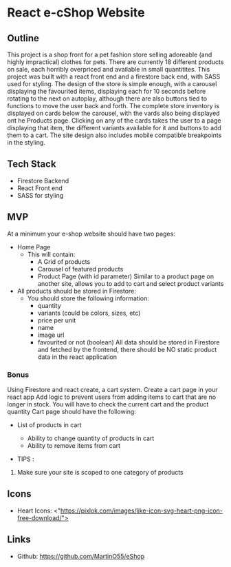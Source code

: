# React e-cShop Website

## Outline

This project is a shop front for a pet fashion store selling adoreable (and highly impractical) clothes for pets. There are currently 18 different products on sale, each horribly overpriced and available in small quantitites. This project was built with a react front end and a firestore back end, with SASS used for styling. The design of the store is simple enough, with a carousel displaying the favourited items, displaying each for 10 seconds before rotating to the next on autoplay, although there are also buttons tied to functions to move the user back and forth. The complete store inventory is displayed on cards below the carousel, with the vards also being displayed ont he Products page. Clicking on any of the cards takes the user to a page displaying that item, the different variants available for it and buttons to add them to a cart. The site design also includes mobile compatible breakpoints in the styling.

## Tech Stack

- Firestore Backend
- React Front end
- SASS for styling

## MVP

At a minimum your e-shop website should have two pages:

- Home Page
  - This will contain:
    - A Grid of products
    - Carousel of featured products
    - Product Page (with id parameter) Similar to a product page on another site, allows you to add to cart and select product variants
- All products should be stored in Firestore:
  - You should store the following information:
    - quantity
    - variants (could be colors, sizes, etc)
    - price per unit
    - name
    - image url
    - favourited or not (boolean)
      All data should be stored in Firestore and fetched by the frontend, there should be NO static product data in the react application

### Bonus

Using Firestore and react create, a cart system. Create a cart page in your react app Add logic to prevent users from adding items to cart that are no longer in stock. You will have to check the current cart and the product quantity Cart page should have the following:

- List of products in cart

  - Ability to change quantity of products in cart
  - Ability to remove items from cart

- TIPS :

1. Make sure your site is scoped to one category of products

## Icons

- Heart Icons: <"https://pixlok.com/images/like-icon-svg-heart-png-icon-free-download/">

## Links

- Github: <https://github.com/MartinO55/eShop>
